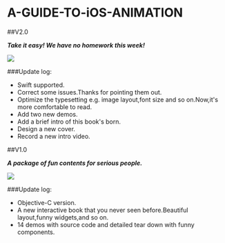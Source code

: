 # A-GUIDE-TO-iOS-ANIMATION

##V2.0

***Take it easy! We have no homework this week!***

![](https://github.com/KittenYang/A-GUIDE-TO-iOS-ANIMATION/blob/master/A%20guide%20to%20iOS%20animation_logo%20v2.0.png?raw=true)

###Update log:
* Swift supported.
* Correct some issues.Thanks for pointing them out.
* Optimize the typesetting e.g. image layout,font size and so on.Now,it's more comfortable to read.
* Add two new demos.
* Add a brief intro of this book's born.
* Design a new cover.
* Record a new intro video.


##V1.0

***A package of fun contents for serious people.***

![](https://github.com/KittenYang/A-GUIDE-TO-iOS-ANIMATION/blob/master/A%20guide%20to%20iOS%20animation_logo%20v1.0.png?raw=true)

###Update log:
* Objective-C version.
* A new interactive book that you never seen before.Beautiful layout,funny widgets,and so on.
* 14 demos with source code and detailed tear down with funny components.

